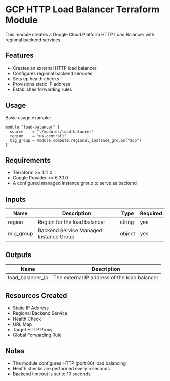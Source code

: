 # GCP HTTP Load Balancer Terraform Module

This module creates a Google Cloud Platform HTTP Load Balancer with regional backend services.

## Features

- Creates an external HTTP load balancer
- Configures regional backend services
- Sets up health checks
- Provisions static IP address
- Establishes forwarding rules

## Usage

Basic usage example:

```hcl
module "load-balancer" {
  source    = "./modules/load-balancer"
  region    = "us-central1"
  mig_group = module.compute.regional_instance_groups["app"]
}
```

## Requirements

- Terraform >= 1.11.0
- Google Provider >= 6.30.0
- A configured managed instance group to serve as backend

## Inputs

| Name      | Description                            | Type   | Required |
| --------- | -------------------------------------- | ------ | -------- |
| region    | Region for the load balancer           | string | yes      |
| mig_group | Backend Service Managed Instance Group | object | yes      |

## Outputs

| Name             | Description                                  |
| ---------------- | -------------------------------------------- |
| load_balancer_ip | The external IP address of the load balancer |

## Resources Created

- Static IP Address
- Regional Backend Service
- Health Check
- URL Map
- Target HTTP Proxy
- Global Forwarding Rule

## Notes

- The module configures HTTP (port 80) load balancing
- Health checks are performed every 5 seconds
- Backend timeout is set to 10 seconds
